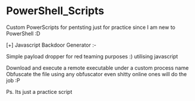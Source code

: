 # PowerShell_Scripts

Custom PowerScripts for pentsting just for practice since I am new to PowerShell :D 

[+] Javascript Backdoor Generator :- 

Simple payload dropper for red teaming purposes :) utilising javascript 

Download and execute a remote executable under a custom process name 
Obfuscate the file using any obfuscator even shitty online ones will do the job :P 

Ps. Its just a practice script 

